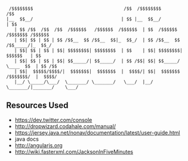    
     /$$$$$$$$                                  /$$  /$$$$$$$$                    /$$
    |__  $$__/                                 | $$ |__  $$__/                   | $$    
       | $$ /$$  /$$  /$$  /$$$$$$   /$$$$$$  /$$$$$$  | $$  /$$$$$$   /$$$$$$$ /$$$$$$  
       | $$| $$ | $$ | $$ /$$__  $$ /$$__  $$|_  $$_/  | $$ /$$__  $$ /$$_____/|_  $$_/  
       | $$| $$ | $$ | $$| $$$$$$$$| $$$$$$$$  | $$    | $$| $$$$$$$$|  $$$$$$   | $$    
       | $$| $$ | $$ | $$| $$_____/| $$_____/  | $$ /$$| $$| $$_____/ \____  $$  | $$ /$$
       | $$|  $$$$$/$$$$/|  $$$$$$$|  $$$$$$$  |  $$$$/| $$|  $$$$$$$ /$$$$$$$/  |  $$$$/
       |__/ \_____/\___/  \_______/ \_______/   \___/  |__/ \_______/|_______/    \___/  
                                                                                         
    
Resources Used
--------------
- https://dev.twitter.com/console
- http://dropwizard.codahale.com/manual/
- https://jersey.java.net/nonav/documentation/latest/user-guide.html
- java docs
- http://angularjs.org
- http://wiki.fasterxml.com/JacksonInFiveMinutes
